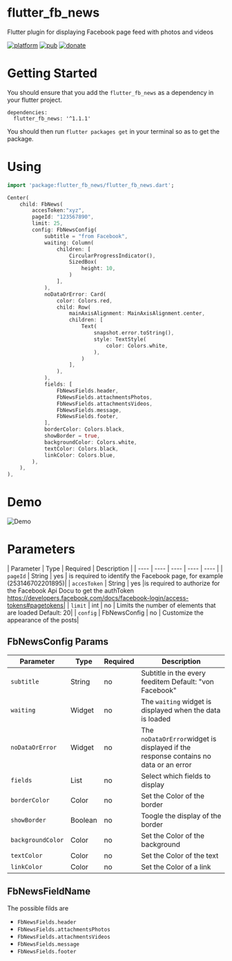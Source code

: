 # flutter_fb_news

Flutter plugin for displaying Facebook page feed with photos and videos

[![platform](https://img.shields.io/badge/Platform-Flutter-blue.svg)](https://flutter.dev/)
[![pub](https://img.shields.io/pub/v/flutter_fb_news.svg)](https://pub.dev/packages/flutter_fb_news)
[![donate](https://img.shields.io/badge/Donate-Buy%20me%20a%20coffe-yellow.svg)](https://www.buymeacoffee.com/cedtegapps)

# Getting Started
You should ensure that you add the `flutter_fb_news` as a dependency in your flutter project.
```
dependencies:
  flutter_fb_news: '^1.1.1'
```

You should then run `flutter packages get` in your terminal so as to get the package.

# Using
```dart
import 'package:flutter_fb_news/flutter_fb_news.dart';

Center(
    child: FbNews(
        accesToken:"xyz",
        pageId: "123567890",
        limit: 25,
        config: FbNewsConfig(
            subtitle = "from Facebook",
            waiting: Column(
                children: [
                    CircularProgressIndicator(),
                    SizedBox(
                        height: 10,
                    )
                ],
            ),
            noDataOrError: Card(
                color: Colors.red,
                child: Row(
                    mainAxisAlignment: MainAxisAlignment.center,
                    children: [
                        Text(
                            snapshot.error.toString(),
                            style: TextStyle(
                                color: Colors.white,
                            ),
                        )
                    ],
                ),
            ),
            fields: [
                FbNewsFields.header,
                FbNewsFields.attachmentsPhotos,
                FbNewsFields.attachmentsVideos,
                FbNewsFields.message,
                FbNewsFields.footer,
            ],
            borderColor: Colors.black,
            showBorder = true,
            backgroundColor: Colors.white,
            textColor: Colors.black,
            linkColor: Colors.blue,
        ),
    ),
),
```

# Demo
![Demo](https://raw.githubusercontent.com/cedteg/flutter_fb_news/main/demo/flutter_fb_news-demo1.png)

# Parameters

| Parameter | Type  | Required | Description |
| ---- | ---- | ---- | ---- | ---- |
| `pageId` | String  | yes | is required to identify the Facebook page, for example (253146702201895)| 
| `accesToken` | String  | yes |is required to authorize for the Facebook Api Docu to get the authToken https://developers.facebook.com/docs/facebook-login/access-tokens#pagetokens| 
| `limit` | int  | no | Limits the number of elements that are loaded Default: 20| 
| `config` | FbNewsConfig | no | Customize the appearance of the posts| 

## FbNewsConfig Params

| Parameter | Type  | Required | Description |
| ---- | ---- | ----  | ---- |
| `subtitle` | String  | no | Subtitle in the every feeditem Default: "von Facebook" | 
| `waiting` | Widget | no | The `waiting` widget is displayed when the data is loaded | 
| `noDataOrError` | Widget  | no | The `noDataOrError`widget is displayed if the response contains no data or an error | 
| `fields` | List<FbNewsFieldName>  | no | Select which fields to display | 
| `borderColor` | Color  | no | Set the Color of the border | 
| `showBorder` | Boolean  | no |Toogle the display of the border | 
| `backgroundColor` | Color  | no |  Set the Color of the background | 
| `textColor` | Color  | no | Set the Color of the text | 
| `linkColor` | Color  | no | Set the Color of a link | 

## FbNewsFieldName
The possible filds are 
  - `FbNewsFields.header`
  - `FbNewsFields.attachmentsPhotos`
  - `FbNewsFields.attachmentsVideos`
  - `FbNewsFields.message`
  - `FbNewsFields.footer`
